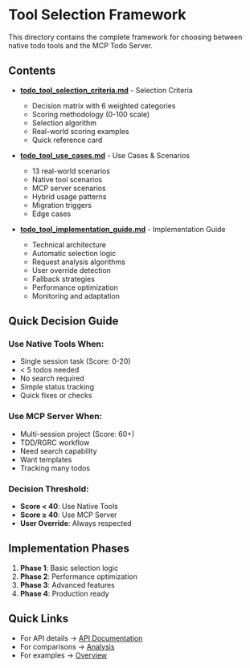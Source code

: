 # Tool Selection Framework

This directory contains the complete framework for choosing between native todo tools and the MCP Todo Server.

## Contents

- **[todo_tool_selection_criteria.md](./todo_tool_selection_criteria.md)** - Selection Criteria
  - Decision matrix with 6 weighted categories
  - Scoring methodology (0-100 scale)
  - Selection algorithm
  - Real-world scoring examples
  - Quick reference card

- **[todo_tool_use_cases.md](./todo_tool_use_cases.md)** - Use Cases & Scenarios
  - 13 real-world scenarios
  - Native tool scenarios
  - MCP server scenarios
  - Hybrid usage patterns
  - Migration triggers
  - Edge cases

- **[todo_tool_implementation_guide.md](./todo_tool_implementation_guide.md)** - Implementation Guide
  - Technical architecture
  - Automatic selection logic
  - Request analysis algorithms
  - User override detection
  - Fallback strategies
  - Performance optimization
  - Monitoring and adaptation

## Quick Decision Guide

### Use Native Tools When:
- Single session task (Score: 0-20)
- < 5 todos needed
- No search required
- Simple status tracking
- Quick fixes or checks

### Use MCP Server When:
- Multi-session project (Score: 60+)
- TDD/RGRC workflow
- Need search capability
- Want templates
- Tracking many todos

### Decision Threshold:
- **Score < 40**: Use Native Tools
- **Score ≥ 40**: Use MCP Server
- **User Override**: Always respected

## Implementation Phases

1. **Phase 1**: Basic selection logic
2. **Phase 2**: Performance optimization
3. **Phase 3**: Advanced features
4. **Phase 4**: Production ready

## Quick Links

- For API details → [API Documentation](../api/)
- For comparisons → [Analysis](../analysis/)
- For examples → [Overview](../overview/)